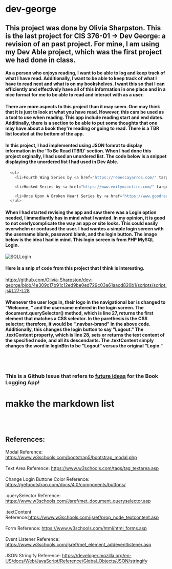 # dev-george
## This project was done by Olivia Sharpston. This is the last project for CIS 376-01 -> Dev George: a revision of an past project. For mine, I am using my Dev Able project, which was the first project we had done in class.

#### As a person who enjoys reading, I want to be able to log and keep track of what I have read. Additionally, I want to be able to keep track of what I have to read next and what is on my bookshelves. I want this so that I can efficiently and effectively have all of this information in one place and in a nice format for me to be able to read and interact with as a user. 

#### There are more aspects to this project than it may seem. One may think that it is just to look at what you have read. However, this cam be used as a tool to use when reading. This app include reading start and end dates. Additinally, there is a section to be able to put some thoughts that one may have about a book they're reading or going to read. There is a TBR list located at the bottom of the app.

#### In this project, I had implemented using JSON fomrat to display information in the 'To Be Read (TBR)' section. When I had done this project orginally, I had used an unordered list. The code below is a snippet displaying the unordered list I had used in Dev Able.
```javascript
  <ul>
    <li>Fourth Wing Series by <a href="https://rebeccayarros.com/" target="_blank">Rebecca Yarros</a></li>

    <li>Hooked Series by <a href="https://www.emilymcintire.com/" target="_blank">Emily McIntire</a></li>

    <li>Once Upon A Broken Heart Series by <a href="https://www.goodreads.com/author/show/14137787.Stephanie_Garber" target="_blank">Stephanie Garber</a></li>
  </ul>
```

#### When I had started revising the app and saw there was a Login option needed, I immediantly has in mind what I wanted. In my opinion, it is good to not overlycomplicate the way an app or site looks. This could easily overwhelm or confused the user. I had wantes a simple login screen with the username blank, password blank, and the login button. The image below is the idea I had in mind. This login screen is from PHP MySQL Login. 
<img src="https://designmodo.com/wp-content/uploads/2018/12/5-PHP-MySQL-Login-System.jpg" alt="SQLLogin">


#### Here is a snip of code from this project that I think is interesting. 
https://github.com/Olivia-Sharpston/dev-george/blob/4e309c17b91c12ed9be0ed729c03a61aacd820b1/scripts/script.js#L27-L28
#### Whenever the user logs in, their logo in the navigational bar is changed to "Welcome, " and the username entered in the login screen. The document.querySelector() method, which is line 27, returns the first element that matches a CSS selector. In the parethesis is the CSS selector; therefore, it would be ".navbar-brand" in the above code. Additionally, this changes the login button to say "Logout." The .textContent property, which is line 28, sets or returns the text content of the specified node, and all its descendants. The .textContent simply changes the word in loginBtn to be "Logout" versus the original "Login."

<br></br>

### This is a Github Issue that refers to <a href="https://github.com/Olivia-Sharpston/dev-george/issues/1" target="_blank">future ideas</a> for the Book Logging App!

# makke the markdown list

<br></br>

## References:
Modal Reference: https://www.w3schools.com/bootstrap5/bootstrap_modal.php
<br></br>
Text Area Reference: https://www.w3schools.com/tags/tag_textarea.asp
<br></br>
Change Login Buttone Color Reference: https://getbootstrap.com/docs/4.0/components/buttons/
<br></br>
.querySelector Reference: https://www.w3schools.com/Jsref/met_document_queryselector.asp
<br></br>
.textContent Reference:https://www.w3schools.com/jsref/prop_node_textcontent.asp
<br></br>
Form Reference: https://www.w3schools.com/html/html_forms.asp
<br></br>
Event Listener Reference: https://www.w3schools.com/jsref/met_element_addeventlistener.asp
<br></br>
JSON Stringify Reference: https://developer.mozilla.org/en-US/docs/Web/JavaScript/Reference/Global_Objects/JSON/stringify
